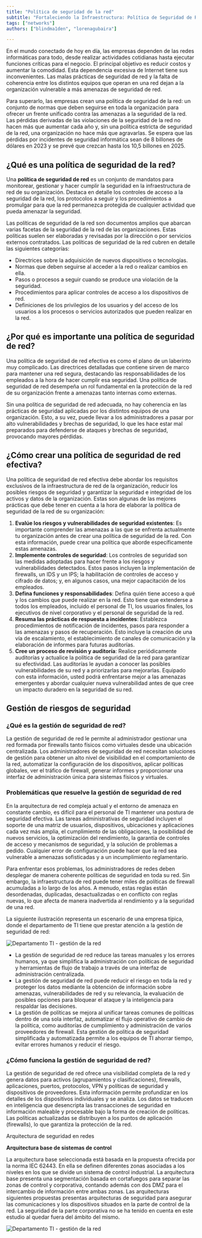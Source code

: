 ```yaml
---
title: "Política de seguridad de la red"
subtitle: "Fortaleciendo la Infraestructura: Política de Seguridad de Red para Protección Integral en un Mundo Interconectado"
tags: ["networks"]
authors: ["blindma1den", "lorenagubaira"]

---
```


En el mundo conectado de hoy en día, las empresas dependen de las redes informáticas para todo, desde realizar actividades cotidianas hasta ejecutar funciones críticas para el negocio. El principal objetivo es reducir costos y aumentar la comodidad. Esta dependencia excesiva de Internet tiene sus inconvenientes. Las malas prácticas de seguridad de red y la falta de coherencia entre los distintos equipos que operan en una red dejan a la organización vulnerable a más amenazas de seguridad de red.

Para superarlo, las empresas crean una política de seguridad de la red: un conjunto de normas que deben seguirse en toda la organización para ofrecer un frente unificado contra las amenazas a la seguridad de la red. Las pérdidas derivadas de las violaciones de la seguridad de la red no hacen más que aumentar cada año y, sin una política estricta de seguridad de la red, una organización no hace más que agravarlas. Se espera que las pérdidas por incidentes de seguridad informática sean de 8 billones de dólares en 2023 y se prevé que crezcan hasta los 10,5 billones en 2025.

## ¿Qué es una política de seguridad de la red?

Una **política de seguridad de red** es un conjunto de mandatos para monitorear, gestionar y hacer cumplir la seguridad en la infraestructura de red de su organización. Destaca en detalle los controles de acceso a la seguridad de la red, los protocolos a seguir y los procedimientos a promulgar para que la red permanezca protegida de cualquier actividad que pueda amenazar la seguridad.

Las políticas de seguridad de la red son documentos amplios que abarcan varias facetas de la seguridad de la red de las organizaciones. Estas políticas suelen ser elaboradas y revisadas por la dirección o por servicios externos contratados. Las políticas de seguridad de la red cubren en detalle las siguientes categorías:

- Directrices sobre la adquisición de nuevos dispositivos o tecnologías.
- Normas que deben seguirse al acceder a la red o realizar cambios en ella.
- Pasos o procesos a seguir cuando se produce una violación de la seguridad.
- Procedimientos para aplicar controles de acceso a los dispositivos de red.
- Definiciones de los privilegios de los usuarios y del acceso de los usuarios a los procesos o servicios autorizados que pueden realizar en la red.

## ¿Por qué es importante una política de seguridad de red?

Una política de seguridad de red efectiva es como el plano de un laberinto muy complicado. Las directrices detalladas que contiene sirven de marco para mantener una red segura, destacando las responsabilidades de los empleados a la hora de hacer cumplir esa seguridad. Una política de seguridad de red desempeña un rol fundamental en la protección de la red de su organización frente a amenazas tanto internas como externas.

Sin una política de seguridad de red adecuada, no hay coherencia en las prácticas de seguridad aplicadas por los distintos equipos de una organización. Esto, a su vez, puede llevar a los administradores a pasar por alto vulnerabilidades y brechas de seguridad, lo que les hace estar mal preparados para defenderse de ataques y brechas de seguridad, provocando mayores pérdidas.

## ¿Cómo crear una política de seguridad de red efectiva?

Una política de seguridad de red efectiva debe abordar los requisitos exclusivos de la infraestructura de red de la organización, reducir los posibles riesgos de seguridad y garantizar la seguridad e integridad de los activos y datos de la organización. Estas son algunas de las mejores prácticas que debe tener en cuenta a la hora de elaborar la política de seguridad de la red de su organización:

1. **Evalúe los riesgos y vulnerabilidades de seguridad existentes**: Es importante comprender las amenazas a las que se enfrenta actualmente tu organización antes de crear una política de seguridad de la red. Con esta información, puede crear una política que aborde específicamente estas amenazas.
2. **Implemente controles de seguridad**: Los controles de seguridad son las medidas adoptadas para hacer frente a los riesgos y vulnerabilidades detectados. Estos pasos incluyen la implementación de firewalls, un IDS y un IPS; la habilitación de controles de acceso y cifrado de datos; y, en algunos casos, una mejor capacitación de los empleados.
3. **Defina funciones y responsabilidades**: Defina quién tiene acceso a qué y los cambios que puede realizar en la red. Esto tiene que extenderse a todos los empleados, incluido el personal de TI, los usuarios finales, los ejecutivos de nivel corporativo y el personal de seguridad de la red.
4. **Resuma las prácticas de respuesta a incidentes**: Establezca procedimientos de notificación de incidentes, pasos para responder a las amenazas y pasos de recuperación. Esto incluye la creación de una vía de escalamiento, el establecimiento de canales de comunicación y la elaboración de informes para futuras auditorías.
5. **Cree un proceso de revisión y auditoría**: Realice periódicamente auditorías y actualice la política de seguridad de la red para garantizar su efectividad. Las auditorías le ayudan a conocer las posibles vulnerabilidades de su red y a priorizarlas para mejorarlas. Equipado con esta información, usted podrá enfrentarse mejor a las amenazas emergentes y abordar cualquier nueva vulnerabilidad antes de que cree un impacto duradero en la seguridad de su red.

## Gestión de riesgos de seguridad

### ¿Qué es la gestión de seguridad de red?

La gestión de seguridad de red le permite al administrador gestionar una red formada por firewalls tanto físicos como virtuales desde una ubicación centralizada. Los administradores de seguridad de red necesitan soluciones de gestión para obtener un alto nivel de visibilidad en el comportamiento de la red, automatizar la configuración de los dispositivos, aplicar políticas globales, ver el tráfico de firewall, generar informes y proporcionar una interfaz de administración única para sistemas físicos y virtuales.

### Problemáticas que resuelve la gestión de seguridad de red

En la arquitectura de red compleja actual y el entorno de amenaza en constante cambio, es difícil para el personal de TI mantener una postura de seguridad efectiva. Las tareas administrativas de seguridad incluyen el soporte de una matriz de usuarios, dispositivos, ubicaciones y aplicaciones cada vez más amplia, el cumplimiento de las obligaciones, la posibilidad de nuevos servicios, la optimización del rendimiento, la garantía de controles de acceso y mecanismos de seguridad, y la solución de problemas a pedido. Cualquier error de configuración puede hacer que la red sea vulnerable a amenazas sofisticadas y a un incumplimiento reglamentario.

Para enfrentar esos problemas, los administradores de redes deben desplegar de manera coherente políticas de seguridad en toda su red. Sin embargo, la infraestructura de red puede tener miles de políticas de firewall acumuladas a lo largo de los años. A menudo, estas reglas están desordenadas, duplicadas, desactualizadas o en conflicto con reglas nuevas, lo que afecta de manera inadvertida al rendimiento y a la seguridad de una red.

La siguiente ilustración representa un escenario de una empresa típica, donde el departamento de TI tiene que prestar atención a la gestión de seguridad de red:

![Departamento TI - gestión de la red](https://raw.githubusercontent.com/4GeeksAcademy/cybersecurity-syllabus/main/assets/04-seguridad-redes/network-security/seguridad-en-redes-image-1.us.png)

- La gestión de seguridad de red reduce las tareas manuales y los errores humanos, ya que simplifica la administración con políticas de seguridad y herramientas de flujo de trabajo a través de una interfaz de administración centralizada.
- La gestión de seguridad de red puede reducir el riesgo en toda la red y proteger los datos mediante la obtención de información sobre amenazas, vulnerabilidades de red y su relevancia, la evaluación de posibles opciones para bloquear el ataque y la inteligencia para respaldar las decisiones.
- La gestión de políticas se mejora al unificar tareas comunes de políticas dentro de una sola interfaz, automatizar el flujo operativo de cambio de la política, como auditorías de cumplimiento y administración de varios proveedores de firewall. Esta gestión de política de seguridad simplificada y automatizada permite a los equipos de TI ahorrar tiempo, evitar errores humanos y reducir el riesgo.

### ¿Cómo funciona la gestión de seguridad de red?

La gestión de seguridad de red ofrece una visibilidad completa de la red y genera datos para activos (agrupamientos y clasificaciones), firewalls, aplicaciones, puertos, protocolos, VPN y políticas de seguridad y dispositivos de proveedores. Esta información permite profundizar en los detalles de los dispositivos individuales y se analiza. Los datos se traducen en inteligencia que desencripta las transacciones de seguridad en información maleable y procesable bajo la forma de creación de políticas. Las políticas actualizadas se distribuyen a los puntos de aplicación (firewalls), lo que garantiza la protección de la red.

Arquitectura de seguridad en redes

**Arquitectura base de sistemas de control**

La arquitectura base seleccionada está basada en la propuesta ofrecida por la norma IEC 62443. En ella se definen diferentes zonas asociadas a los niveles en los que se divide un sistema de control industrial. La arquitectura base presenta una segmentación basada en cortafuegos para separar las zonas de control y corporativa, contando además con dos DMZ para el intercambio de información entre ambas zonas. Las arquitecturas siguientes propuestas presentas arquitecturas de seguridad para asegurar las comunicaciones y los dispositivos situados en la parte de control de la red. La seguridad de la parte corporativa no se ha tenido en cuenta en este estudio al quedar fuera del ámbito del mismo.

![Departamento TI - gestión de la red](https://raw.githubusercontent.com/4GeeksAcademy/cybersecurity-syllabus/main/assets/04-seguridad-redes/network-security/seguridad-en-redes-image-2.jpg)
